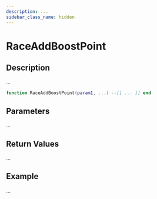 ```yaml
---
description: ...
sidebar_class_name: hidden
---
```


# RaceAddBoostPoint

## Description

...

```lua
function RaceAddBoostPoint(param1, ...) --[[ ... ]] end
```

## Parameters

...

## Return Values

...

## Example

...

